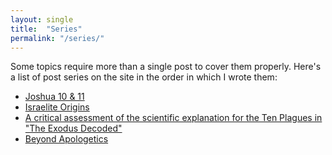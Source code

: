 ```yaml
---
layout: single
title:  "Series"
permalink: "/series/"
---
```


Some topics require more than a single post to cover them properly. Here's a list of post series on the site in the order in which I wrote them:

* [Joshua 10 & 11](/series/joshua-10-and-11/)
* [Israelite Origins](/series/israelite-origins/)
* [A critical assessment of the scientific explanation for the Ten Plagues in \"The Exodus Decoded\"](/series/exodus-decoded-plagues-critical-assessment/)
* [Beyond Apologetics](/series/beyond-apologetics/)
